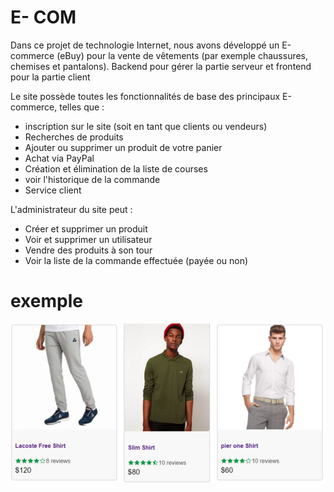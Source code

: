 # E- COM
Dans ce  projet de technologie Internet, nous avons développé un E-commerce (eBuy) pour la vente de vêtements (par exemple chaussures, chemises et pantalons). Backend pour gérer la partie serveur et frontend pour la partie client

Le site possède toutes les fonctionnalités de base des principaux E-commerce, telles que :
- inscription sur le site (soit en tant que clients ou vendeurs)
- Recherches de produits
- Ajouter ou supprimer un produit de votre panier
- Achat via PayPal
- Création et élimination de la liste de courses
- voir l'historique de la commande
- Service client

L'administrateur du site peut :
- Créer et supprimer un produit
- Voir et supprimer un utilisateur
- Vendre des produits à son tour
- Voir la liste de la commande effectuée (payée ou non)
 
# exemple 
![alt text](https://github.com/jkaf-kafacK/E-com-Site/blob/main/Immagine%202023-02-18%20145246.png?raw=true)

